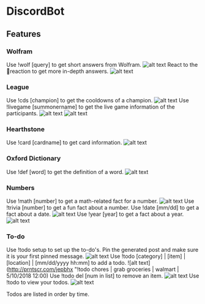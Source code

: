 # DiscordBot

## Features

### Wolfram
Use !wolf [query] to get short answers from Wolfram.
![alt text](http://prntscr.com/jeotoc "!wolf cad to usd")
React to the 🤔reaction to get more in-depth answers.
![alt text](http://prntscr.com/jep1x2 "react 🤔") 

### League
Use !cds [champion] to get the cooldowns of a champion.
![alt text](http://prntscr.com/jep2df "!cds Morgana")
Use !livegame [summonername] to get the live game information of the participants.
![alt text](http://prntscr.com/jep34e "!livegame voyboy")
![alt text](http://prntscr.com/jep3if "!livegame voyboy")

### Hearthstone
Use !card [cardname] to get card information.
![alt text](http://prntscr.com/jep3tf "!card the lich king")

### Oxford Dictionary
Use !def [word] to get the definition of a word.
![alt text](http://prntscr.com/jep4hh "!def test")

### Numbers
Use !math [number] to get a math-related fact for a number.
![alt text](http://prntscr.com/jep4sx "!math 17")
Use !trivia [number] to get a fun fact about a number.
Use !date [mm/dd] to get a fact about a date.
![alt text](http://prntscr.com/jep54w "!date 5/7")
Use !year [year] to get a fact about a year. 
![alt text](http://prntscr.com/jep5dy "!year 2017")

### To-do
Use !todo setup to set up the to-do's. Pin the generated post and make sure it is your first pinned message.
![alt text](http://prntscr.com/jep66x "!todo setup")
Use !todo [category] | [item] | [location] | [mm/dd/yyyy hh:mm] to add a todo.
![alt text](http://prntscr.com/jepbhx "!todo chores | grab groceries | walmart | 5/10/2018 12:00)
Use !todo del [num in list] to remove an item.
![alt text](http://prntscr.com/jepeol "!todo del 1")
Use !todo to view your todos.
![alt text](http://prntscr.com/jep66x "!todo")

Todos are listed in order by time.

